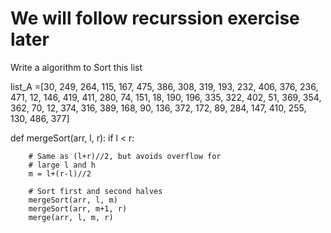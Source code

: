 # We will follow recurssion exercise later

Write a algorithm to Sort this list

list_A =[30, 249, 264, 115, 167, 475, 386, 308, 319, 193, 232, 406, 376, 236, 471, 12, 146, 419, 411, 280, 74, 151, 18, 190, 196, 335, 322, 402, 51, 369, 354, 362, 70, 12, 374, 316, 389, 168, 90, 136, 372, 172, 89, 284, 147, 410, 255, 130, 486, 377]


def mergeSort(arr, l, r):
    if l < r:
 
        # Same as (l+r)//2, but avoids overflow for
        # large l and h
        m = l+(r-l)//2
 
        # Sort first and second halves
        mergeSort(arr, l, m)
        mergeSort(arr, m+1, r)
        merge(arr, l, m, r)